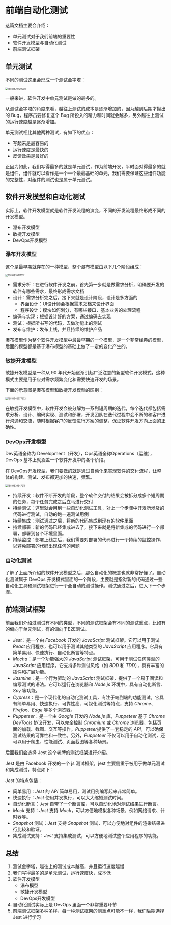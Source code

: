 # 前端自动化测试

这篇文档主要会介绍：

- 单元测试对于我们前端的重要性
- 软件开发模型与自动化测试
- 前端测试框架

## 单元测试

不同的测试这里会形成一个测试金字塔：

<img src="https://qiniucloud.qishilong.space/images202501270032884.jpg" alt="16818870709008" style="zoom:50%;" />

一般来讲，软件开发中单元测试是做的最多的。

从测试金字塔的角度来看，越往上测试的成本是逐渐增加的，因为越到后期才抛出的 Bug，程序员要修复这个 Bug 所投入的精力和时间就会越多，另外越往上测试的运行速度越是逐渐增加。

单元测试相比其他两种测试，有如下的优点：

- 写起来是最容易的
- 运行速度是最快的
- 反馈效果是最好的

正因为如此，我们写得最多的就是单元测试，作为前端开发，平时面对得最多的就是组件，组件就可以看作是一个一个最最基础的单元，我们需要保证这些组件功能的完整性，对组件的测试也是属于单元测试。

## 软件开发模型和自动化测试

实际上，软件开发模型就是软件开发流程的演变，不同的开发流程最终形成不同的开发模型。

- 瀑布开发模型
- 敏捷开发模型
- DevOps开发模型

### 瀑布开发模型

这个是最早期就存在的一种模型，整个瀑布模型由以下几个阶段组成：

<img src="https://qiniucloud.qishilong.space/images202501270032924.jpg" alt="16818935117017" style="zoom:50%;" />

- 需求分析：在进行软件开发之前，首先第一步就是做需求分析，明确要开发的软件有哪些需求，最终形成需求文档
- 设计：需求分析完之后，接下来就是设计阶段，设计是多方面的
  - 界面设计：UI设计师会根据需求文档来设计界面
  - 程序设计：模块如何划分，有哪些接口，基本业务的处理流程
- 编码与实现：根据设计好的方案，通过编码去实现
- 测试：根据所书写的代码，去做功能上的测试
- 发布与维护：发布上线，并且持续的维护产品

瀑布模型作为整个软件开发模型中最最早期的一个模型，是一个非常经典的模型，后面的模型都是基于瀑布模型的基础上做了一定的变化产生的。

### 敏捷开发模型

敏捷开发模型是一种从 90 年代开始逐渐引起广泛注意的新型软件开发模式，这种模式主要是用于应对需求频繁变化和需要快速开发的场景。

下面的示意图是瀑布模型和敏捷开发模型的区别：

<img src="https://qiniucloud.qishilong.space/images202501270032975.jpg" alt="16818946977572" style="zoom:50%;" />

在敏捷开发模型中，软件开发会被分解为一系列短周期的迭代，每个迭代都包括需求分析、设计、编码实现、测试和部署，开发团队在迭代过程中会不断的和客户进行沟通和交流，随时根据客户的反馈进行方案的调整，保证软件开发方向上面的正确性。

### DevOps开发模型

Dev英语全称为 Development（开发），Ops英语全称Operations（运维），DevOps 基本上就涵盖一个软件开发中的各个阶段。

在 DevOps开发模型，我们要做的就是通过自动化来实现软件的交付流程，让整体的构建、测试、发布都更加的快速，频繁。

<img src="https://qiniucloud.qishilong.space/images202501270032029.jpg" alt="16819639547215" style="zoom:50%;" />

- 持续开发：软件不断开发的阶段，整个软件交付的结果会被拆分成多个短周期的任务，每个任务完成之后立马进行交付
- 持续测试：这里就会用到一些自动化测试工具，对上一个步骤中开发所涉及的代码进行测试，自动的跑一遍测试用例
- 持续集成：测试通过之后，将新的代码集成到现有的软件里面
- 持续部署：新的代码已经集成进去了，接下来就是将新集成的代码进行一个部署，部署到各个环境里面。
- 持续监控：部署上线之后，我们需要对部署的代码进行一个持续的监控操作，以避免部署的代码出现任何的问题

### 自动化测试

了解了上面所介绍的软件开发模型之后，那么自动化的概念也就非常好懂了。自动化测试属于 DevOps 开发模式里面的一个阶段，主要就是指对新的代码通过一些自动化工具和测试框架进行一个全自动的测试操作。测试通过之后，进入下一个步骤。

## 前端测试框架

前面我们介绍过测试有不同的类型，不同的测试框架会有不同的测试重点，比如有的偏向于单元测试，有的偏向于E2E测试。

- *Jest*：是一个由 *Facebook* 开发的 *JavaScript* 测试框架。它可以用于测试 *React* 应用程序，也可以用于测试其他类型的 *JavaScript* 应用程序。它具有简单易用、快速执行、自动化断言等特点。
- *Mocha*：是一个功能强大的 *JavaScript* 测试框架，可用于测试任何类型的 *JavaScript* 应用程序。它支持多种测试风格（如 *BDD* 和 *TDD*），具有丰富的插件和扩展功能。
- *Jasmine*：是一个行为驱动的 *JavaScript* 测试框架，提供了一个易于阅读和编写测试的语法。它可以运行在浏览器和 *Node.js* 环境中，具有自动化断言、*Spy* 等功能。
- *Cypress*：是一个现代化的自动化测试工具，专注于端到端的功能测试。它具有简单易用、快速执行、可靠性高、可视化测试等特点，支持 *Chrome、Firefox、Edge* 等多个浏览器。
- *Puppeteer*：是一个由 *Google* 开发的 *Node.js* 库，*Puppeteer* 基于 *Chrome DevTools* 协议开发，可以完全控制 *Chromium* 或 *Chrome* 浏览器，包括页面的加载、截图、交互等操作。*Puppeteer*提供了一套稳定的 *API*，可以确保测试结果的可靠性和一致性。另外，*Puppeteer* 不仅可以用于自动化测试，还可以用于爬虫、性能测试、页面截图等各种场景。

后面我们会选择 Jest 这个老牌的测试框架进行介绍。

Jest 是由 Facebook 开发的一个 js 测试框架，jest 主要侧重于被用于做单元测试和集成测试，特点如下：

*Jest* 的特点包括：

- 简单易用：*Jest* 的 *API* 简单易用，测试用例编写起来非常简单。
- 快速执行：*Jest* 使用并发执行，可以大大缩短测试时间。
- 自动化断言：*Jest* 自带了一个断言库，可以自动化地对测试结果进行断言。
- *Mock* 支持：*Jest* 支持 *Mock*，可以方便地模拟各种场景，例如网络请求、计时器等。
- *Snapshot* 测试：*Jest* 支持 *Snapshot* 测试，可以方便地对组件的渲染结果进行比较和验证。
- 集成测试支持：*Jest* 支持集成测试，可以方便地测试整个应用程序的功能。

## 总结

1. 测试金字塔，越往上的测试成本越高，并且运行速度越慢
2. 我们写得最多的是单元测试，运行速度快，成本低
3. 软件开发模型
   - 瀑布模型
   - 敏捷开发模型
   - DevOps开发模型
4. 自动化测试实际上是 DevOps 里面一个非常重要环节
5. 前端测试框架多种多样，每一种测试框架的侧重点可能不一样，我们后期选择 Jest 进行学习